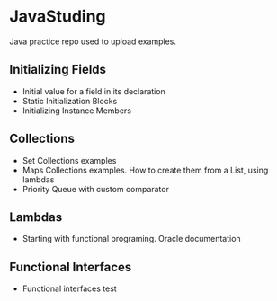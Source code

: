 # JavaStuding
Java practice repo used to upload examples.

## Initializing Fields
- Initial value for a field in its declaration
- Static Initialization Blocks
- Initializing Instance Members

## Collections
- Set Collections examples
- Maps Collections examples. How to create them from a List, using lambdas
- Priority Queue with custom comparator

## Lambdas
- Starting with functional programing. Oracle documentation 

## Functional Interfaces
- Functional interfaces test
